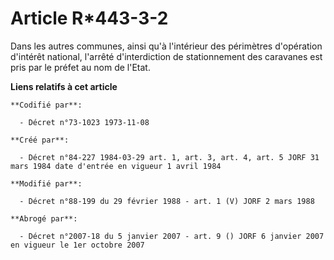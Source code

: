 # Article R*443-3-2

Dans les autres communes, ainsi qu'à l'intérieur des périmètres d'opération d'intérêt national, l'arrêté d'interdiction de
stationnement des caravanes est pris par le préfet au nom de l'Etat.

**Liens relatifs à cet article**

	**Codifié par**:

	  - Décret n°73-1023 1973-11-08

	**Créé par**:

	  - Décret n°84-227 1984-03-29 art. 1, art. 3, art. 4, art. 5 JORF 31 mars 1984 date d'entrée en vigueur 1 avril 1984

	**Modifié par**:

	  - Décret n°88-199 du 29 février 1988 - art. 1 (V) JORF 2 mars 1988

	**Abrogé par**:

	  - Décret n°2007-18 du 5 janvier 2007 - art. 9 () JORF 6 janvier 2007 en vigueur le 1er octobre 2007
